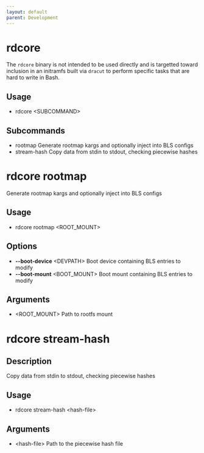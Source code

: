 ```yaml
---
layout: default
parent: Development
---
```


# rdcore

The `rdcore` binary is not intended to be used directly and is targetted toward
inclusion in an initramfs built via `dracut` to perform specific tasks that are
hard to write in Bash.

## Usage

* rdcore &lt;SUBCOMMAND&gt;

## Subcommands

* rootmap  Generate rootmap kargs and optionally inject into BLS configs
* stream-hash  Copy data from stdin to stdout, checking piecewise hashes

# rdcore rootmap

Generate rootmap kargs and optionally inject into BLS configs

## Usage

* rdcore rootmap &lt;ROOT_MOUNT&gt;

## Options

* **--boot-device** &lt;DEVPATH&gt;  Boot device containing BLS entries to modify
* **--boot-mount** &lt;BOOT_MOUNT&gt;  Boot mount containing BLS entries to modify

## Arguments

* &lt;ROOT_MOUNT&gt;  Path to rootfs mount

# rdcore stream-hash

## Description

Copy data from stdin to stdout, checking piecewise hashes

## Usage

* rdcore stream-hash &lt;hash-file&gt;

## Arguments

* &lt;hash-file&gt;  Path to the piecewise hash file
